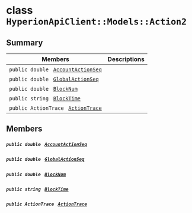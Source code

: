 # class `HyperionApiClient::Models::Action2` 

## Summary

 Members                                | Descriptions                                
----------------------------------------|---------------------------------------------
`public double ` [`AccountActionSeq`](#class_hyperion_api_client_1_1_models_1_1_action2_1ae763cc6d58029012571c97eef5045006) | 
`public double ` [`GlobalActionSeq`](#class_hyperion_api_client_1_1_models_1_1_action2_1a7d72794a7c31b94177ee954b05c8d1ad) | 
`public double ` [`BlockNum`](#class_hyperion_api_client_1_1_models_1_1_action2_1a2aafa89383ad9f55ae828dc982d9089c) | 
`public string ` [`BlockTime`](#class_hyperion_api_client_1_1_models_1_1_action2_1a497d059cf263e0779649fe353c759821) | 
`public ActionTrace ` [`ActionTrace`](#class_hyperion_api_client_1_1_models_1_1_action2_1a570f262f99d5b4d565bc80a51ca0018f) | 

## Members

##### `public double ` [`AccountActionSeq`](#class_hyperion_api_client_1_1_models_1_1_action2_1ae763cc6d58029012571c97eef5045006) 

##### `public double ` [`GlobalActionSeq`](#class_hyperion_api_client_1_1_models_1_1_action2_1a7d72794a7c31b94177ee954b05c8d1ad) 

##### `public double ` [`BlockNum`](#class_hyperion_api_client_1_1_models_1_1_action2_1a2aafa89383ad9f55ae828dc982d9089c) 

##### `public string ` [`BlockTime`](#class_hyperion_api_client_1_1_models_1_1_action2_1a497d059cf263e0779649fe353c759821) 

##### `public ActionTrace ` [`ActionTrace`](#class_hyperion_api_client_1_1_models_1_1_action2_1a570f262f99d5b4d565bc80a51ca0018f) 

